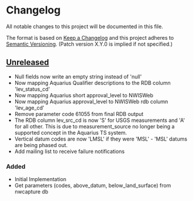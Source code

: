 # Changelog
All notable changes to this project will be documented in this file.

The format is based on [Keep a Changelog](http://keepachangelog.com/en/1.0.0/)
and this project adheres to [Semantic Versioning](http://semver.org/spec/v2.0.0.html). (Patch version X.Y.0 is implied if not specified.)

## [Unreleased](https://github.com/usgs/etl-discrete-groundwater-rdb)
-   Null fields now write an empty string instead of 'null'
-   Now mapping Aquarius Qualifier descriptions to the RDB column 'lev_status_cd'
-   Now mapping Aquarius short approval_level to NWISWeb
-   Now mapping Aquarius approval_level to NWISWeb rdb column 'lev_age_cd'
-   Remove parameter code 61055 from final RDB output
-   The RDB column lev_src_cd is now 'S' for USGS measurements and 'A' for all other.
   This is due to measurement_source no longer being a supported concept in the Aquarius TS system.
-   Vertical datum codes are now 'LMSL' if they were 'MSL' - 'MSL' datums are being phased out.
-   Add mailing list to receive failure notifications

### Added
-   Initial Implementation
-   Get parameters (codes, above_datum, below_land_surface) from nwcapture db
